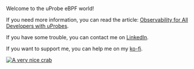 Welcome to the uProbe eBPF world!

If you need more information, you can read the article: [Observability for All Developers with uProbes](https://blog.littlejo.link/en/ebpf-another-type/uprobe/intro/).

If you have some trouble, you can contact me on [LinkedIn](https://www.linkedin.com/in/joseph-ligier-4b86632).

If you want to support me, you can help me on my [ko-fi](https://ko-fi.com/littlejo).

[![A very nice crab](https://dev-to-uploads.s3.amazonaws.com/uploads/articles/1fn1a65v6x3bjdh8cjkq.png)](https://ko-fi.com/littlejo)
